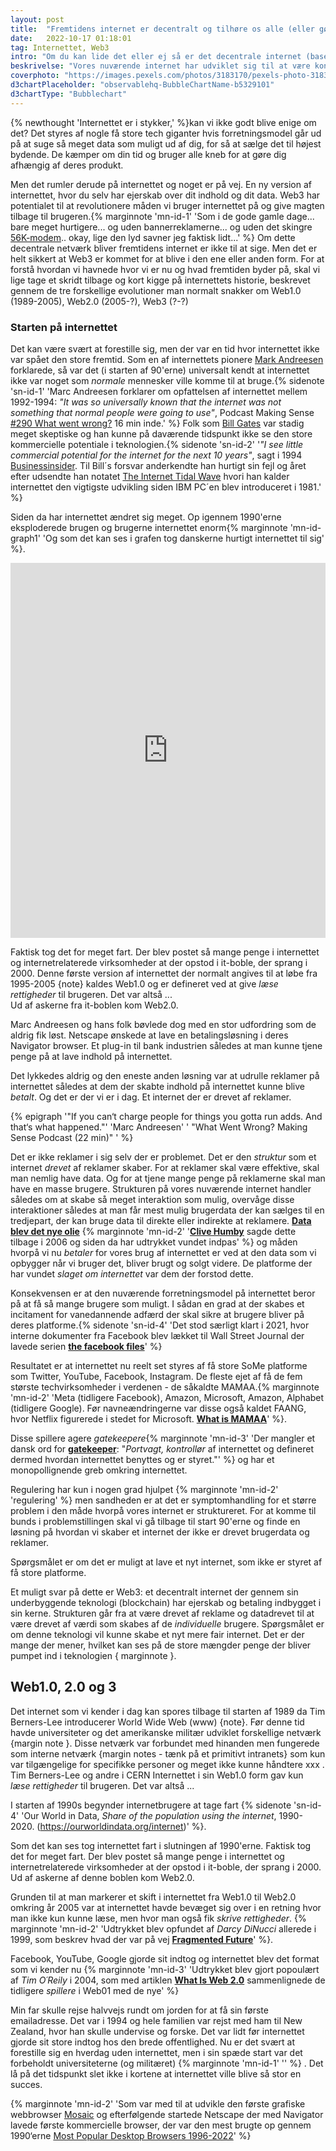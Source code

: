 ```yaml
---
layout: post
title:  "Fremtidens internet er decentralt og tilhøre os alle (eller gør det?)"
date:   2022-10-17 01:18:01
tag: Internettet, Web3
intro: "Om du kan lide det eller ej så er det decentrale internet (baseret på blockchain teknologien) her. Det kan ikke længere ignoreres. I stedet er det tid til at forstå hvad Web3 er og hvilket enorme potentiale (og risici) teknologien har."
beskrivelse: "Vores nuværende internet har udviklet sig til at være kontrolleret af nogle få store virksomheder, hvis mål ikke stemmer overens med det offentlige gode. Der er behov for en ny version af internettet, som er strukturelt anderledes. Et decentralt internet hvor folk ejer deres eget data er her allerede. På trods den store (legitime) skepsis er det livsnødvendigt at vi forstår hvad det er, så vi kan deltage i opbygningen af fremtidens internet"
coverphoto: "https://images.pexels.com/photos/3183170/pexels-photo-3183170.jpeg?w=640"
d3chartPlaceholder: "observablehq-BubbleChartName-b5329101"
d3chartType: "Bubblechart"
---
```



{% newthought 'Internettet er i stykker,' %}kan vi ikke godt blive enige om det? Det styres af nogle få store tech giganter hvis forretningsmodel går ud på at suge så meget data som muligt ud af dig, for så at sælge det til højest bydende. De kæmper om din tid og bruger alle kneb for at gøre dig afhængig af deres produkt. 

Men det rumler derude på internettet og noget er på vej. En ny version af internettet, hvor du selv har ejerskab over dit indhold og dit data. Web3 har potentialet til at revolutionere måden vi bruger internettet på og give magten tilbage til brugeren.{% marginnote 'mn-id-1' 'Som i de gode gamle dage... bare meget hurtigere... og uden bannerreklamerne... og uden det skingre <a href="https://www.youtube.com/watch?v=p8XKhCfsTts" target="_blank" rel="noopener">56K-modem</a>.. okay, lige den lyd savner jeg faktisk lidt...' %} Om dette decentrale netværk bliver fremtidens internet er ikke til at sige. Men det er helt sikkert at Web3 er kommet for at blive i den ene eller anden form. For at forstå hvordan vi havnede hvor vi er nu og hvad fremtiden byder på, skal vi lige tage et skridt tilbage og kort kigge på internettets historie, beskrevet gennem de tre forskellige evolutioner man normalt snakker om Web1.0 (1989-2005), Web2.0 (2005-?), Web3 (?-?)

### Starten på internettet

Det kan være svært at forestille sig, men der var en tid hvor internettet ikke var spået den store fremtid.
Som en af internettets pionere <a href="https://en.wikipedia.org/wiki/Marc_Andreessen" target="_blank" rel="noopener">Mark Andreesen</a>
forklarede, så var det (i starten af 90'erne) universalt kendt at internettet  ikke var noget som *normale* mennesker ville komme til at bruge.{% sidenote 'sn-id-1' 'Marc Andreesen forklarer om opfattelsen af internettet mellem 1992-1994: *"It was so universally known that the internet was not something that normal people were going to use"*, Podcast Making Sense <a href="https://www.samharris.org/podcasts/making-sense-episodes/290-what-went-wrong" target="_blank" rel="noopener">#290 What went wrong?</a> 16 min inde.' %} Folk som <a href="https://en.wikipedia.org/wiki/Bill_Gates" target="_blank" rel="noopener">Bill Gates</a> var stadig meget skeptiske og han kunne på daværende tidspunkt ikke se den store kommercielle potentiale i teknologien.{% sidenote 'sn-id-2' '*"I see little commercial potential for the internet for the next 10 years"*, sagt i 1994 <a href="https://www.businessinsider.com/the-dumbest-things-bill-gates-ever-said-2016-4" target="_blank" rel="noopener">Businessinsider</a>. Til Bill´s forsvar anderkendte han hurtigt sin fejl og året efter udsendte han notatet <a href="https://lettersofnote.com/2011/07/22/the-internet-tidal-wave" target="_blank" rel="noopener">The Internet Tidal Wave</a> hvori han kalder internettet den vigtigste udvikling siden IBM PC´en blev introduceret i 1981.' %} 

Siden da har internettet ændret sig meget. Op igennem 1990'erne eksploderede brugen og brugerne internettet enorm{% marginnote 'mn-id-graph1' 'Og som det kan ses i grafen tog danskerne hurtigt internettet til sig' %}. 

<p>
<iframe src="https://ourworldindata.org/grapher/share-of-individuals-using-the-internet?country=South+Asia~North+America~Sub-Saharan+Africa~East+Asia+and+Pacific~Middle+East+and+North+Africa~Europe+and+Central+Asia~Latin+America+and+Caribbean~DNK" loading="lazy" style="width: 100%; height: 600px; border: 0px none;"></iframe>
</p>

Faktisk tog det for meget fart. Der blev postet så mange penge i internettet og internetrelaterede virksomheder at der opstod i it-boble, der sprang i 2000. Denne første version af internettet der normalt angives til at løbe fra 1995-2005 {note} kaldes Web1.0 og er defineret ved at give *læse rettigheder* til brugeren. Det var altså ...  
Ud af askerne fra it-boblen kom Web2.0.  




 <!-- {% marginnote 'mn-id-2' 'ironisk nok var det Microsoft der med Internet Explorer i 1998 blev den mest brugte browser (de blev samme år sagsøgt for antitrust law, fordi de ) ' %} .
  -->
Marc Andreesen og hans folk bøvlede dog med en stor udfordring som de aldrig fik løst. Netscape ønskede at lave en betalingsløsning i deres Navigator browser. Et plug-in til bank industrien således at man kunne tjene penge på at lave indhold på internettet. 

Det lykkedes aldrig og den eneste anden løsning var at udrulle reklamer på internettet således at dem der skabte indhold på internettet kunne blive *betalt*. Og det er der vi er i dag. Et internet der er drevet af reklamer. 

{% epigraph '"If you can‘t charge people for things you gotta run adds. And that‘s what happened."' 'Marc Andreesen' ' "What Went Wrong? Making Sense Podcast (22 min)" ' %}

Det er ikke reklamer i sig selv der er problemet. Det er den *struktur* som et internet *drevet* af reklamer skaber. For at reklamer skal være effektive, skal man nemlig have data. Og for at tjene mange penge på reklamerne skal man have en masse brugere. Strukturen på vores nuværende internet handler således om at skabe så meget interaktion som mulig, overvåge disse interaktioner således at man får mest mulig brugerdata der kan sælges til en tredjepart, der kan bruge data til direkte eller indirekte at reklamere. **[Data blev det nye olie](https://www.theguardian.com/technology/2013/aug/23/tech-giants-data)** {% marginnote 'mn-id-2' '**[Clive Humby](https://en.wikipedia.org/wiki/Clive_Humby)** sagde dette tilbage i 2006 og siden da har udtrykket vundet indpas' %} og måden hvorpå vi nu *betaler* for vores brug af internettet er ved at den data som vi opbygger når vi bruger det, bliver brugt og solgt videre. De platforme der har vundet *slaget om internettet* var dem der forstod dette. 

Konsekvensen er at den nuværende forretningsmodel på internettet beror på at få så mange brugere som muligt. I sådan en grad at der skabes et incitament for vanedannende adfærd der skal sikre at brugere bliver på deres platforme.{% sidenote 'sn-id-4' 'Det stod særligt klart i 2021, hvor interne  dokumenter fra Facebook blev lækket til Wall Street Journal der lavede serien **[the facebook files](https://www.wsj.com/articles/the-facebook-files-11631713039?)**' %} 

Resultatet er at internettet nu reelt set styres af få store SoMe platforme som Twitter, YouTube, Facebook, Instagram. De fleste ejet af få de fem største techvirksomheder i verdenen - de såkaldte MAMAA.{% marginnote 'mn-id-2' 'Meta (tidligere Facebook), Amazon, Microsoft, Amazon, Alphabet (tidligere Google). Før navneændringerne var disse også kaldet FAANG, hvor Netflix figurerede i stedet for Microsoft. **[What is MAMAA](https://mountaintimes.info/what-is-mamaa/)**' %}. 

Disse spillere agere *gatekeepere*{% marginnote 'mn-id-3' 'Der mangler et dansk ord for **[gatekeeper](https://denstoredanske.lex.dk/gatekeeper)**: "*Portvagt, kontrollør* af internettet og defineret dermed hvordan internettet benyttes og er styret."' %} og har et monopollignende greb omkring internettet. 

Regulering har kun i nogen grad hjulpet {% marginnote 'mn-id-2' 'regulering' %} men sandheden er at det er symptomhandling for et større problem i den måde hvorpå vores internet er struktureret. For at komme til bunds i problemstillingen skal vi gå tilbage til start 90'erne og finde en løsning på hvordan vi skaber et internet der ikke er drevet brugerdata og reklamer.  

Spørgsmålet er om det er muligt at lave et nyt internet, som ikke er styret af få store platforme. 

Et muligt svar på dette er Web3: et decentralt internet der gennem sin underbyggende teknologi (blockchain) har ejerskab og betaling indbygget i sin kerne. Strukturen går fra at være drevet af reklame og datadrevet til at være drevet af værdi som skabes af de *individuelle* brugere. Spørgsmålet er om denne teknologi vil kunne skabe et nyt mere fair internet. Det er der mange der mener, hvilket kan ses på de store mængder penge der bliver pumpet ind i teknologien { marginnote }. 

<!-- Om dette decentrale netværk bliver fremtiden internet er ikke til at sige. Men det er helt sikkert at Web3 er kommet for at blive i den ene eller anden form. Denne fortælling vil udforske hvordan fremtidens internet kunne se ud og hvordan vi bør forholde os til Web3.  

Men for at forstå hvordan vi havnede hvor vi er nu og hvad fremtiden byder på, skal vi lige tage et skridt tilbage og kort kigge på evolutionen af internettet. Beskrevet gennem de tre forskellige evolutioner man normalt snakker om web1.0 (1989-2005), web2.0 (2005-?), web3.0 (?-?){margin note }  -->

## Web1.0, 2.0 og 3
Det internet som vi kender i dag kan spores tilbage til starten af 1989 da Tim Berners-Lee introducerer World Wide Web (www) {note}. Før denne tid havde universiteter og det amerikanske militær udviklet forskellige netværk {margin note }. Disse netværk var forbundet med hinanden men fungerede som interne netværk {margin notes - tænk på et primitivt intranets} som kun var tilgængelige for specifikke personer og meget ikke kunne håndtere xxx . Tim Berners-Lee og andre i CERN 
Internettet i sin Web1.0 form gav kun *læse rettigheder* til brugeren. Det var altså ... 

I starten af 1990s begynder internetbrugere at tage fart {% sidenote 'sn-id-4' 'Our World in Data, *Share of the population using the internet*, 1990-2020. (https://ourworldindata.org/internet)' %}. 



Som det kan ses tog internettet fart i slutningen af 1990'erne. Faktisk tog det for meget fart. Der blev postet så mange penge i internettet og internetrelaterede virksomheder at der opstod i it-boble, der sprang i 2000. 
Ud af askerne af denne boblen kom Web2.0.  

Grunden til at man markerer et skift i internettet fra Web1.0 til Web2.0 omkring år 2005 var at internettet havde bevæget sig over i en retning hvor man ikke kun kunne læse, men hvor man også fik *skrive rettigheder*. {% marginnote 'mn-id-2' 'Udtrykket blev opfundet af *Darcy DiNucci* allerede i 1999, som beskrev hvad der var på vej **[Fragmented Future](http://darcyd.com/fragmented_future.pdf)**' %}.

Facebook, YouTube, Google gjorde sit indtog og internettet blev det format som vi kender nu {% marginnote 'mn-id-3' 'Udtrykket blev gjort popoulært af *Tim O´Reily* i 2004, som med artiklen **[What Is Web 2.0](https://www.oreilly.com/pub/a/web2/archive/what-is-web-20.html)** sammenlignede de tidligere *spillere* i Web01 med de nye' %}


Min far skulle rejse halvvejs rundt om jorden for at få sin første emailadresse. Det var i 1994 og hele familien var rejst med ham til New Zealand, hvor han skulle undervise og forske. Det var lidt før internettet gjorde sit store indtog hos den brede offentlighed. Nu er det svært at forestille sig en hverdag uden internettet, men i sin spæde start var det forbeholdt universiteterne (og militæret) {% marginnote 'mn-id-1' '' %} . Det lå på det tidspunkt slet ikke i kortene at internettet ville blive så stor en succes. 

{% marginnote 'mn-id-2' 'Som var med til at udvikle den første grafiske webbrowser <a href="https://www.ncsa.illinois.edu/research/project-highlights/ncsa-mosaic/" target="_blank" rel="noopener">Mosaic</a> og efterfølgende startede Netscape der med Navigator lavede første kommercielle browser, der var den mest brugte op gennem 1990‘erne <a href="https://statisticsanddata.org/data/most-popular-browser-1996-2021/" target="_blank" rel="noopener">Most Popular Desktop Browsers 1996-2022</a>' %} 